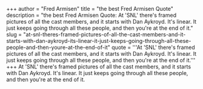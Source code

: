 +++
author = "Fred Armisen"
title = "the best Fred Armisen Quote"
description = "the best Fred Armisen Quote: At 'SNL' there's framed pictures of all the cast members, and it starts with Dan Aykroyd. It's linear. It just keeps going through all these people, and then you're at the end of it."
slug = "at-snl-theres-framed-pictures-of-all-the-cast-members-and-it-starts-with-dan-aykroyd-its-linear-it-just-keeps-going-through-all-these-people-and-then-youre-at-the-end-of-it"
quote = '''At 'SNL' there's framed pictures of all the cast members, and it starts with Dan Aykroyd. It's linear. It just keeps going through all these people, and then you're at the end of it.'''
+++
At 'SNL' there's framed pictures of all the cast members, and it starts with Dan Aykroyd. It's linear. It just keeps going through all these people, and then you're at the end of it.
